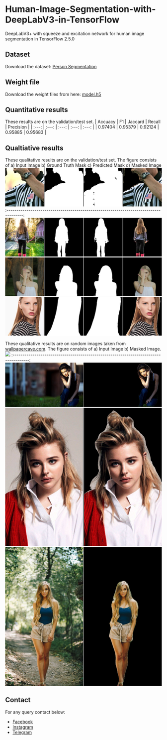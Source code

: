 # Human-Image-Segmentation-with-DeepLabV3-in-TensorFlow
DeepLabV3+ with squeeze and excitation network for human image segmentation in TensorFlow 2.5.0

## Dataset
Download the dataset: [Person Segmentation](https://www.kaggle.com/nikhilroxtomar/person-segmentation/download)

## Weight file
Download the weight files from here: [model.h5](https://drive.google.com/file/d/17QKxSIBFhyJoDps93-sCVHnVV6UWS1sG/view?usp=sharing)

## Quantitative results
These results are on the validation/test set.
| Accuacy | F1 | Jaccard | Recall | Precision |
| :---: | :---: | :---: | :---: | :---: |
| 0.97404 | 0.95379 | 0.92124 | 0.95885 | 0.95683 |

## Qualtiative results
These qualitative results are on the validation/test set. The figure consists of a) Input Image b) Ground Truth Mask c) Predicted Mask d) Masked Image
![](results/football-american-football-referee-referee-football-official-163039_0.png)
:--------------------------------------------------------------------------------------:
![](results/girl-bicycle-garden-people-630770_0.png)
![](results/girl-model-blonde-slav-157666_0.png)
![](results/model-fashion-girl-female-39678_0.png)

These qualitative results are on random images taken from [wallpapercave.com](wallpapercave.com). The figure consists of a) Input Image b) Masked Image.
![](test_images/mask/wp5815325.png)
:--------------------------------------------------------------------------------------:
![](test_images/mask/wp6244146.png)
![](test_images/mask/wp8725159.png)
![](test_images/mask/wp8725197.png)

## Contact
For any query contact below:
- [Facebook](https://www.facebook.com/idiotdeveloper)
- [Instagram](https://instagram/nikhilroxtomar)
- [Telegram](t.me/idiotdeveloper)


